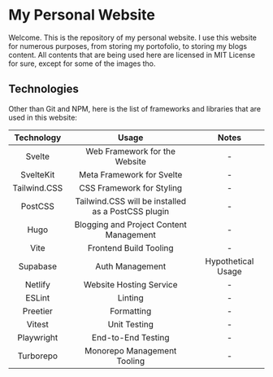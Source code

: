# My Personal Website

Welcome. This is the repository of my personal website. I use this website for numerous purposes, from storing my portofolio, to storing my blogs content. All contents that are being used here are licensed in MIT License for sure, except for some of the images tho.

## Technologies

Other than Git and NPM, here is the list of frameworks and libraries that are used in this website:

| Technology   | Usage                                              | Notes              |
| :----------: | :------------------------------------------------: | :----------------: |
| Svelte       | Web Framework for the Website                      | -                  |
| SvelteKit    | Meta Framework for Svelte                          | -                  |
| Tailwind.CSS | CSS Framework for Styling                          | -                  |
| PostCSS      | Tailwind.CSS will be installed as a PostCSS plugin | -                  |
| Hugo         | Blogging and Project Content Management            | -                  |
| Vite         | Frontend Build Tooling                             | -                  |
| Supabase     | Auth Management                                    | Hypothetical Usage |
| Netlify      | Website Hosting Service                            | -                  |
| ESLint       | Linting                                            | -                  |
| Preetier     | Formatting                                         | -                  |
| Vitest       | Unit Testing                                       | -                  |
| Playwright   | End-to-End Testing                                 | -                  |
| Turborepo    | Monorepo Management Tooling                        | -                  |